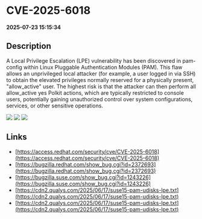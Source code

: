# CVE-2025-6018

**2025-07-23 15:15:34**

## Description
A Local Privilege Escalation (LPE) vulnerability has been discovered in pam-config within Linux Pluggable Authentication Modules (PAM). This flaw allows an unprivileged local attacker (for example, a user logged in via SSH) to obtain the elevated privileges normally reserved for a physically present, "allow_active" user. The highest risk is that the attacker can then perform all allow_active yes Polkit actions, which are typically restricted to console users, potentially gaining unauthorized control over system configurations, services, or other sensitive operations.

![](https://img.shields.io/static/v1?label=Score&message=7.8&color=red)
![](https://img.shields.io/static/v1?label=Severity&message=HIGH&color=red)
![](https://img.shields.io/static/v1?label=CWE&message=Auth&color=green)

## Links
- [https://access.redhat.com/security/cve/CVE-2025-6018](https://access.redhat.com/security/cve/CVE-2025-6018)
- [https://bugzilla.redhat.com/show_bug.cgi?id=2372693](https://bugzilla.redhat.com/show_bug.cgi?id=2372693)
- [https://bugzilla.suse.com/show_bug.cgi?id=1243226](https://bugzilla.suse.com/show_bug.cgi?id=1243226)
- [https://cdn2.qualys.com/2025/06/17/suse15-pam-udisks-lpe.txt](https://cdn2.qualys.com/2025/06/17/suse15-pam-udisks-lpe.txt)
- [https://cdn2.qualys.com/2025/06/17/suse15-pam-udisks-lpe.txt](https://cdn2.qualys.com/2025/06/17/suse15-pam-udisks-lpe.txt)
